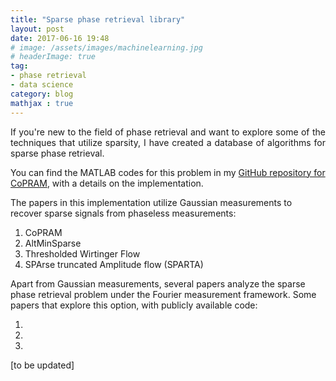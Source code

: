 ```yaml
---
title: "Sparse phase retrieval library"
layout: post
date: 2017-06-16 19:48
# image: /assets/images/machinelearning.jpg
# headerImage: true
tag:
- phase retrieval
- data science
category: blog
mathjax : true
---
```

<p style='text-align: justify;'>
If you're new to the field of phase retrieval and want to explore some of the techniques that utilize sparsity, I have created a database of algorithms for sparse phase retrieval.

You can find the MATLAB codes for this problem in my <a target="_blank" href='https://github.com/GauriJagatap/model-copram'> GitHub repository for CoPRAM</a>, with a details on the implementation.

The papers in this implementation utilize Gaussian measurements to recover sparse signals from phaseless measurements:

1. CoPRAM
2. AltMinSparse
3. Thresholded Wirtinger Flow
4. SPArse truncated Amplitude flow (SPARTA)

Apart from Gaussian measurements, several papers analyze the sparse phase retrieval problem under the Fourier measurement framework. Some papers that explore this option, with publicly available code:

1.
2.
3.

</p>

[to be updated]
